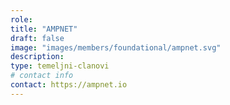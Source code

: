 ```yaml
---
role: 
title: "AMPNET"
draft: false
image: "images/members/foundational/ampnet.svg"
description: 
type: temeljni-clanovi
# contact info
contact: https://ampnet.io
---
```

